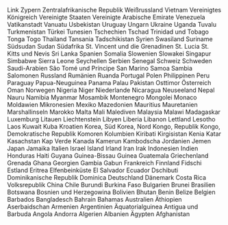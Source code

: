 Link
Zypern
Zentral­afrikanische Republik
Weißrussland
Vietnam
Vereinigtes Königreich
Vereinigte Staaten
Vereinigte Arabische Emirate
Venezuela
Vatikanstadt
Vanuatu
Usbekistan
Uruguay
Ungarn
Ukraine
Uganda
Tuvalu
Turkmenistan
Türkei
Tunesien
Tschechien
Tschad
Trinidad und Tobago
Tonga
Togo
Thailand
Tansania
Tadschikistan
Syrien
Swasiland
Suriname
Südsudan
Sudan
Südafrika
St. Vincent und die Grenadinen
St. Lucia
St. Kitts und Nevis
Sri Lanka
Spanien
Somalia
Slowenien
Slowakei
Singapur
Simbabwe
Sierra Leone
Seychellen
Serbien
Senegal
Schweiz
Schweden
Saudi-Arabien
São Tomé und Príncipe
San Marino
Samoa
Sambia
Salomonen
Russland
Rumänien
Ruanda
Portugal
Polen
Philippinen
Peru
Paraguay
Papua-Neuguinea
Panama
Palau
Pakistan
Osttimor
Österreich
Oman
Norwegen
Nigeria
Niger
Niederlande
Nicaragua
Neuseeland
Nepal
Nauru
Namibia
Myanmar
Mosambik
Montenegro
Mongolei
Monaco
Moldawien
Mikronesien
Mexiko
Mazedonien
Mauritius
Mauretanien
Marshallinseln
Marokko
Malta
Mali
Malediven
Malaysia
Malawi
Madagaskar
Luxemburg
Litauen
Liechtenstein
Libyen
Liberia
Libanon
Lettland
Lesotho
Laos
Kuwait
Kuba
Kroatien
Korea, Süd
Korea, Nord
Kongo, Republik
Kongo, Demokratische Republik
Komoren
Kolumbien
Kiribati
Kirgisistan
Kenia
Katar
Kasachstan
Kap Verde
Kanada
Kamerun
Kambodscha
Jordanien
Jemen
Japan
Jamaika
Italien
Israel
Island
Irland
Iran
Irak
Indonesien
Indien
Honduras
Haiti
Guyana
Guinea-Bissau
Guinea
Guatemala
Griechenland
Grenada
Ghana
Georgien
Gambia
Gabun
Frankreich
Finnland
Fidschi
Estland
Eritrea
Elfenbeinküste
El Salvador
Ecuador
Dschibuti
Dominikanische Republik
Dominica
Deutschland
Dänemark
Costa Rica
Volksrepublik China
Chile
Burundi
Burkina Faso
Bulgarien
Brunei
Brasilien
Botswana
Bosnien und Herzegowina
Bolivien
Bhutan
Benin
Belize
Belgien
Barbados
Bangladesch
Bahrain
Bahamas
Australien
Äthiopien
Aserbaidschan
Armenien
Argentinien
Äquatorialguinea
Antigua und Barbuda
Angola
Andorra
Algerien
Albanien
Ägypten
Afghanistan
